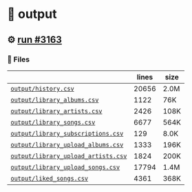 # 📝  output 

## ⚙️ [run #3163](https://github.com/jwenerd/ytm-dl/actions/runs/12663596277)

### 📁 Files

|                                                                         |lines|size|
|-------------------------------------------------------------------------|-----|----|
|[`output/history.csv` ](output/history.csv)                              |20656|2.0M|
|[`output/library_albums.csv` ](output/library_albums.csv)                |1122 |76K |
|[`output/library_artists.csv` ](output/library_artists.csv)              |2426 |108K|
|[`output/library_songs.csv` ](output/library_songs.csv)                  |6677 |564K|
|[`output/library_subscriptions.csv` ](output/library_subscriptions.csv)  |129  |8.0K|
|[`output/library_upload_albums.csv` ](output/library_upload_albums.csv)  |1333 |196K|
|[`output/library_upload_artists.csv` ](output/library_upload_artists.csv)|1824 |200K|
|[`output/library_upload_songs.csv` ](output/library_upload_songs.csv)    |17794|1.4M|
|[`output/liked_songs.csv` ](output/liked_songs.csv)                      |4361 |368K|